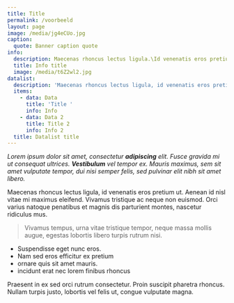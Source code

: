 ```yaml
---
title: Title
permalink: /voorbeeld
layout: page
image: /media/jg4eCUo.jpg
caption:
  quote: Banner caption quote
info:
  description: Maecenas rhoncus lectus ligula.\Id venenatis eros pretium ut.
  title: Info title
  image: /media/t6Z2wl2.jpg
datalist:
  description: 'Maecenas rhoncus lectus ligula, id venenatis eros pretium ut.'
  items:
    - data: Data
      title: 'Title '
      info: Info
    - data: Data 2
      title: Title 2
      info: Info 2
  title: Datalist title
---
```

_Lorem ipsum dolor sit amet, consectetur **adipiscing** elit. Fusce gravida mi ut consequat ultrices. **Vestibulum** vel tempor ex. Mauris maximus, sem sit amet vulputate tempor, dui nisi semper felis, sed pulvinar elit nibh sit amet libero._

Maecenas rhoncus lectus ligula, id venenatis eros pretium ut. Aenean id nisl vitae mi maximus eleifend. Vivamus tristique ac neque non euismod. Orci varius natoque penatibus et magnis dis parturient montes, nascetur ridiculus mus.

> Vivamus tempus, urna vitae tristique tempor, neque massa mollis augue, egestas lobortis libero turpis rutrum nisi.

* Suspendisse eget nunc eros.
* Nam sed eros efficitur ex pretium
* ornare quis sit amet mauris.
* incidunt erat nec lorem finibus rhoncus

Praesent in ex sed orci rutrum consectetur. Proin suscipit pharetra rhoncus. Nullam turpis justo, lobortis vel felis ut, congue vulputate magna.
